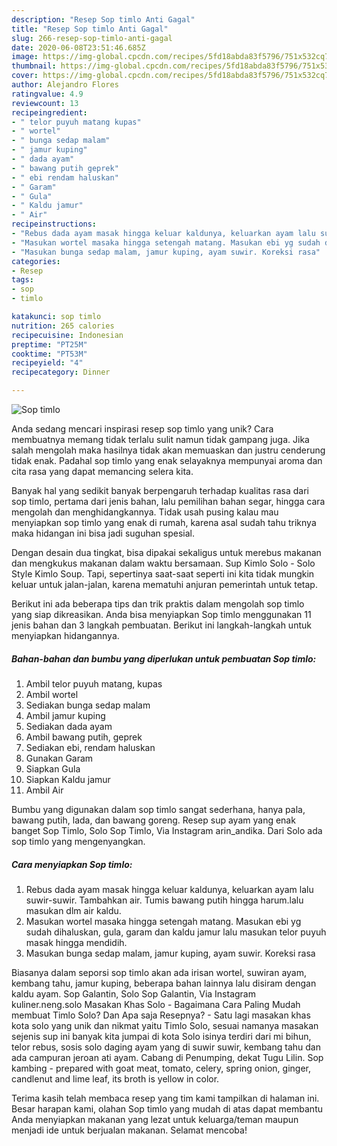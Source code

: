 ```yaml
---
description: "Resep Sop timlo Anti Gagal"
title: "Resep Sop timlo Anti Gagal"
slug: 266-resep-sop-timlo-anti-gagal
date: 2020-06-08T23:51:46.685Z
image: https://img-global.cpcdn.com/recipes/5fd18abda83f5796/751x532cq70/sop-timlo-foto-resep-utama.jpg
thumbnail: https://img-global.cpcdn.com/recipes/5fd18abda83f5796/751x532cq70/sop-timlo-foto-resep-utama.jpg
cover: https://img-global.cpcdn.com/recipes/5fd18abda83f5796/751x532cq70/sop-timlo-foto-resep-utama.jpg
author: Alejandro Flores
ratingvalue: 4.9
reviewcount: 13
recipeingredient:
- " telor puyuh matang kupas"
- " wortel"
- " bunga sedap malam"
- " jamur kuping"
- " dada ayam"
- " bawang putih geprek"
- " ebi rendam haluskan"
- " Garam"
- " Gula"
- " Kaldu jamur"
- " Air"
recipeinstructions:
- "Rebus dada ayam masak hingga keluar kaldunya, keluarkan ayam lalu suwir-suwir. Tambahkan air. Tumis bawang putih hingga harum.lalu masukan dlm air kaldu."
- "Masukan wortel masaka hingga setengah matang. Masukan ebi yg sudah dihaluskan, gula, garam dan kaldu jamur lalu masukan telor puyuh masak hingga mendidih."
- "Masukan bunga sedap malam, jamur kuping, ayam suwir. Koreksi rasa"
categories:
- Resep
tags:
- sop
- timlo

katakunci: sop timlo 
nutrition: 265 calories
recipecuisine: Indonesian
preptime: "PT25M"
cooktime: "PT53M"
recipeyield: "4"
recipecategory: Dinner

---
```



![Sop timlo](https://img-global.cpcdn.com/recipes/5fd18abda83f5796/751x532cq70/sop-timlo-foto-resep-utama.jpg)

Anda sedang mencari inspirasi resep sop timlo yang unik? Cara membuatnya memang tidak terlalu sulit namun tidak gampang juga. Jika salah mengolah maka hasilnya tidak akan memuaskan dan justru cenderung tidak enak. Padahal sop timlo yang enak selayaknya mempunyai aroma dan cita rasa yang dapat memancing selera kita.

Banyak hal yang sedikit banyak berpengaruh terhadap kualitas rasa dari sop timlo, pertama dari jenis bahan, lalu pemilihan bahan segar, hingga cara mengolah dan menghidangkannya. Tidak usah pusing kalau mau menyiapkan sop timlo yang enak di rumah, karena asal sudah tahu triknya maka hidangan ini bisa jadi suguhan spesial.

Dengan desain dua tingkat, bisa dipakai sekaligus untuk merebus makanan dan mengkukus makanan dalam waktu bersamaan. Sup Kimlo Solo - Solo Style Kimlo Soup. Tapi, sepertinya saat-saat seperti ini kita tidak mungkin keluar untuk jalan-jalan, karena mematuhi anjuran pemerintah untuk tetap.


Berikut ini ada beberapa tips dan trik praktis dalam mengolah sop timlo yang siap dikreasikan. Anda bisa menyiapkan Sop timlo menggunakan 11 jenis bahan dan 3 langkah pembuatan. Berikut ini langkah-langkah untuk menyiapkan hidangannya.

<!--inarticleads1-->

##### Bahan-bahan dan bumbu yang diperlukan untuk pembuatan Sop timlo:

1. Ambil  telor puyuh matang, kupas
1. Ambil  wortel
1. Sediakan  bunga sedap malam
1. Ambil  jamur kuping
1. Sediakan  dada ayam
1. Ambil  bawang putih, geprek
1. Sediakan  ebi, rendam haluskan
1. Gunakan  Garam
1. Siapkan  Gula
1. Siapkan  Kaldu jamur
1. Ambil  Air


Bumbu yang digunakan dalam sop timlo sangat sederhana, hanya pala, bawang putih, lada, dan bawang goreng. Resep sup ayam yang enak banget Sop Timlo, Solo Sop Timlo, Via Instagram arin_andika. Dari Solo ada sop timlo yang mengenyangkan. 

<!--inarticleads2-->

##### Cara menyiapkan Sop timlo:

1. Rebus dada ayam masak hingga keluar kaldunya, keluarkan ayam lalu suwir-suwir. Tambahkan air. Tumis bawang putih hingga harum.lalu masukan dlm air kaldu.
1. Masukan wortel masaka hingga setengah matang. Masukan ebi yg sudah dihaluskan, gula, garam dan kaldu jamur lalu masukan telor puyuh masak hingga mendidih.
1. Masukan bunga sedap malam, jamur kuping, ayam suwir. Koreksi rasa


Biasanya dalam seporsi sop timlo akan ada irisan wortel, suwiran ayam, kembang tahu, jamur kuping, beberapa bahan lainnya lalu disiram dengan kaldu ayam. Sop Galantin, Solo Sop Galantin, Via Instagram kuliner.neng.solo Masakan Khas Solo - Bagaimana Cara Paling Mudah membuat Timlo Solo? Dan Apa saja Resepnya? - Satu lagi masakan khas kota solo yang unik dan nikmat yaitu Timlo Solo, sesuai namanya masakan sejenis sup ini banyak kita jumpai di kota Solo isinya terdiri dari mi bihun, telor rebus, sosis solo daging ayam yang di suwir suwir, kembang tahu dan ada campuran jeroan ati ayam. Cabang di Penumping, dekat Tugu Lilin. Sop kambing - prepared with goat meat, tomato, celery, spring onion, ginger, candlenut and lime leaf, its broth is yellow in color. 

Terima kasih telah membaca resep yang tim kami tampilkan di halaman ini. Besar harapan kami, olahan Sop timlo yang mudah di atas dapat membantu Anda menyiapkan makanan yang lezat untuk keluarga/teman maupun menjadi ide untuk berjualan makanan. Selamat mencoba!
